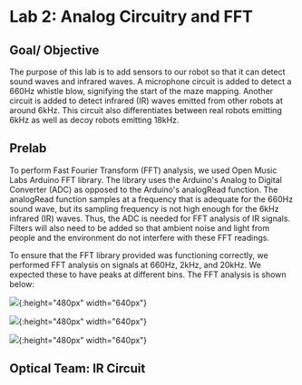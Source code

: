 # Lab 2: Analog Circuitry and FFT

## Goal/ Objective

The purpose of this lab is to add sensors to our robot so that it can detect sound waves and infrared waves. A microphone circuit is added to detect a 660Hz whistle blow, signifying the start of the maze mapping. Another circuit is added to detect infrared (IR) waves emitted from other robots at around 6kHz. This circuit also differentiates between real robots emitting 6kHz as well as decoy robots emitting 18kHz.

## Prelab

To perform Fast Fourier Transform (FFT) analysis, we used Open Music Labs Arduino FFT library. The library uses the Arduino's Analog to Digital Converter (ADC) as opposed to the Arduino's analogRead function. The analogRead function samples at a frequency that is adequate for the 660Hz sound wave, but its sampling frequency is not high enough for the 6kHz infrared (IR) waves. Thus, the ADC is needed for FFT analysis of IR signals. Filters will also need to be added so that ambient noise and light from people and the environment do not interfere with these FFT readings. 

To ensure that the FFT library provided was functioning correctly, we performed FFT analysis on signals at 660Hz, 2kHz, and 20kHz. We expected these to have peaks at different bins. The FFT analysis is shown below:


![](images/lab1/660hz_fft_prelab.jpg){:height="480px" width="640px"}

![](images/lab1/2khz_fft_prelab.jpg){:height="480px" width="640px"}

![](images/lab1/20khz_fft_prelab.jpg){:height="480px" width="640px"}


## Optical Team: IR Circuit

